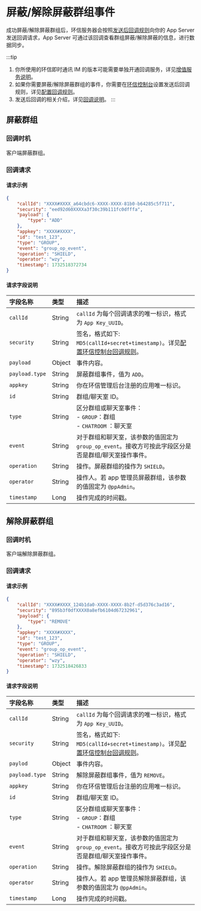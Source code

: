 # 屏蔽/解除屏蔽群组事件 

成功屏蔽/解除屏蔽群组后，环信服务器会按照[发送后回调规则](/product/enable_and_configure_IM.html#配置回调规则)向你的 App Server 发送回调请求，App Server 可通过该回调查看群组屏蔽/解除屏蔽的信息，进行数据同步。

:::tip
1. 你所使用的环信即时通讯 IM 的版本可能需要单独开通回调服务，详见[增值服务说明](/product/pricing.html#增值服务费用)。
2. 如果你需要屏蔽/解除屏蔽群组的事件，你需要在[环信控制台](https://console.easemob.com/user/login)设置发送后回调规则，详见[配置回调规则](/product/enable_and_configure_IM.html#配置回调规则)。
3. 发送后回调的相关介绍，详见[回调说明](/docs/sdk/server-side/callback_postsending.html)。
:::

## 屏蔽群组

### 回调时机

客户端屏蔽群组。

### 回调请求

#### 请求示例

```json
{
    "callId": "XXXX#XXXX_a64cbdc6-XXXX-XXXX-81b0-b64285c5f711",
    "security": "eed92d60XXXXa3f30c39b111fc0dfffa",
    "payload": {
        "type": "ADD"
    },
    "appkey": "XXXX#XXXX",
    "id": "test_123",
    "type": "GROUP",
    "event": "group_op_event",
    "operation": "SHIELD",
    "operator": "wzy",
    "timestamp": 1732518372734
}
```

#### 请求字段说明

| 字段名称         | 类型   | 描述                                                         |
| :------------- | :----- | :----------------------------------------------------------- |
| `callId`       | String | `callId` 为每个回调请求的唯一标识，格式为 `App Key_UUID`。 |
| `security`     | String | 签名，格式如下: `MD5(callId+secret+timestamp)`。详见[配置环信控制台回调规则](/product/enable_and_configure_IM.html#配置回调规则)。|
| `payload`       | Object | 事件内容。                                                     |
| `payload.type` | String | 屏蔽群组事件，值为 `ADD`。 |
| `appkey`       | String | 你在环信管理后台注册的应用唯一标识。                                |
| `id`           | String | 群组/聊天室 ID。                                                |
| `type`         | String | 区分群组或聊天室事件：<br/> - `GROUP`：群组 <br/> - `CHATROOM` ：聊天室     |
| `event`        | String | 对于群组和聊天室，该参数的值固定为 `group_op_event`。接收方可按此字段区分是否是群组/聊天室操作事件。 |
| `operation`    | String | 操作。屏蔽群组的操作为 `SHIELD`。 |
| `operator`     | String | 操作人。若 app 管理员屏蔽群组，该参数的值固定为 `@ppAdmin`。                                      |
| `timestamp`    | Long   | 操作完成的时间戳。                             |

## 解除屏蔽群组

### 回调时机

客户端解除屏蔽群组。

### 回调请求

#### 请求示例

```json
{
    "callId": "XXXX#XXXX_124b1da0-XXXX-XXXX-8b2f-d5d376c3ad16",
    "security": "895b3f0dfXXXX0a8efb6104d67232961",
    "payload": {
        "type": "REMOVE"
    },
    "appkey": "XXXX#XXXX",
    "id": "test_123",
    "type": "GROUP",
    "event": "group_op_event",
    "operation": "SHIELD",
    "operator": "wzy",
    "timestamp": 1732518426833
}
```

#### 请求字段说明

| 字段名称         | 类型   | 描述                                                         |
| :------------- | :----- | :----------------------------------------------------------- |
| `callId`       | String | `callId` 为每个回调请求的唯一标识，格式为 `App Key_UUID`。 |
| `security`     | String | 签名，格式如下: `MD5(callId+secret+timestamp)`。详见[配置环信控制台回调规则](/product/enable_and_configure_IM.html#配置回调规则)。|
| `paylod`       | Object | 事件内容。                                                     |
| `payload.type` | String | 解除屏蔽群组事件，值为 `REMOVE`。 |
| `appkey`       | String | 你在环信管理后台注册的应用唯一标识。                                |
| `id`           | String | 群组/聊天室 ID。                                                |
| `type`         | String | 区分群组或聊天室事件：<br/> - `GROUP`：群组 <br/> - `CHATROOM` ：聊天室     |
| `event`        | String | 对于群组和聊天室，该参数的值固定为 `group_op_event`。接收方可按此字段区分是否是群组/聊天室操作事件。 |
| `operation`    | String | 操作。解除屏蔽群组的操作为 `SHIELD`。 |
| `operator`     | String | 操作人。若 app 管理员解除屏蔽群组，该参数的值固定为 `@ppAdmin`。             |
| `timestamp`    | Long   | 操作完成的时间戳。                             |
